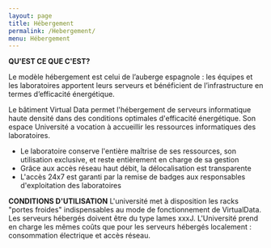 ```yaml
---
layout: page
title: Hébergement
permalink: /Hebergement/
menu: Hébergement
---
```


**QU'EST CE QUE C'EST?**

Le modèle hébergement est celui de l’auberge espagnole : les équipes et les laboratoires apportent leurs serveurs et bénéficient de l’infrastructure en termes d’efficacité énergétique. 

Le bâtiment Virtual Data permet l'hébergement de serveurs informatique haute densité dans des conditions optimales d'efficacité énergétique.  Son espace Université a vocation à accueillir les ressources informatiques des laboratoires. 
* Le laboratoire conserve l'entière maîtrise de ses ressources, son utilisation exclusive, et reste entièrement en charge de sa gestion 
* Grâce aux accès réseau haut débit, la délocalisation est transparente
* L'accès 24x7 est garanti par la remise de badges aux responsables d'exploitation des laboratoires 

**CONDITIONS D'UTILISATION**
L'université met à disposition les racks "portes froides" indispensables au mode de fonctionnement de VirtualData. Les serveurs hébergés doivent être du type lames xxxJ. L'Université prend en charge les mêmes coûts que pour les serveurs hébergés localement : consommation électrique et accès réseau. 



